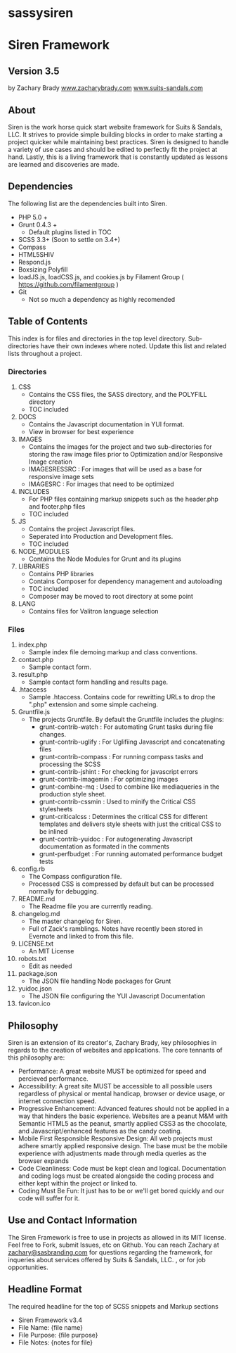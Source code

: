 sassysiren
==========

# Siren Framework # 
## Version 3.5 ##
by Zachary Brady
www.zacharybrady.com
www.suits-sandals.com


## About ##
Siren is the work horse quick start website framework for Suits & Sandals, LLC. It strives to provide simple building blocks in order to make starting a project quicker while maintaining best practices. Siren is designed to handle a variety of use cases and should be edited to perfectly fit the project at hand. Lastly, this is a living framework that is constantly updated as lessons are learned and discoveries are made.


## Dependencies ##
The following list are the dependencies built into Siren.

- PHP 5.0 +
- Grunt 0.4.3 +
	- Default plugins listed in TOC
- SCSS 3.3+ (Soon to settle on 3.4+)
- Compass 
- HTML5SHIV
- Respond.js
- Boxsizing Polyfill
- loadJS.js, loadCSS.js, and cookies.js by Filament Group ( https://github.com/filamentgroup )
- Git
	- Not so much a dependency as highly recomended


## Table of Contents ##
This index is for files and directories in the top level directory. Sub-directories have their own indexes where noted. Update this list and related lists throughout a project.

### Directories ###
1. CSS
	- Contains the CSS files, the SASS directory, and the POLYFILL directory
	- TOC included
2. DOCS
	- Contains the Javascript documentation in YUI format.
	- View in browser for best experience
3. IMAGES
	- Contains the images for the project and two sub-directories for storing the raw image files prior to Optimization and/or Responsive Image creation
	- IMAGESRESSRC : For images that will be used as a base for responsive image sets
	- IMAGESRC : For images that need to be optimized
4. INCLUDES
	- For PHP files containing markup snippets such as the header.php and footer.php files
	- TOC included
5. JS
	- Contains the project Javascript files. 
	- Seperated into Production and Development files.
	- TOC included
6. NODE_MODULES
	- Contains the Node Modules for Grunt and its plugins
7. LIBRARIES
	- Contains PHP libraries
	- Contains Composer for dependency management and autoloading
	- TOC included
	- Composer may be moved to root directory at some point
8. LANG
	- Contains files for Valitron language selection

### Files ###
1. index.php
	- Sample index file demoing markup and class conventions.
2. contact.php
	- Sample contact form.
3. result.php
	- Sample contact form handling and results page.
4. .htaccess
	- Sample .htaccess. Contains code for rewritting URLs to drop the ".php" extension and some simple cacheing. 
5. Gruntfile.js
	- The projects Gruntfile. By default the Gruntfile includes the plugins:
		- grunt-contrib-watch : For automating Grunt tasks during file changes.
        - grunt-contrib-uglify : For Uglifiing Javascript and concatenating files
        - grunt-contrib-compass : For running compass tasks and processing the SCSS
        - grunt-contrib-jshint : For checking for javascript errors
        - grunt-contrib-imagemin : For optimizing images
        - grunt-combine-mq : Used to combine like mediaqueries in the production style sheet.
        - grunt-contrib-cssmin : Used to minify the Critical CSS stylesheets
        - grunt-criticalcss : Determines the critical CSS for different templates and delivers style sheets with just the critical CSS to be inlined
        - grunt-contrib-yuidoc : For autogenerating Javascript documentation as formated in the comments
		- grunt-perfbudget : For running automated performance budget tests
6. config.rb 
	- The Compass configuration file.
	- Processed CSS is compressed by default but can be processed normally for debugging.
7. README.md
	- The Readme file you are currently reading.
8. changelog.md
	- The master changelog for Siren.
	- Full of Zack's ramblings. Notes have recently been stored in Evernote and linked to from this file.
9. LICENSE.txt
	- An MIT License
10. robots.txt
	- Edit as needed
11. package.json
	- The JSON file handling Node packages for Grunt
12. yuidoc.json
	- The JSON file configuring the YUI Javascript Documentation
13. favicon.ico


## Philosophy ##
Siren is an extension of its creator's, Zachary Brady, key philosophies in regards to the creation of websites and applications. The core tennants of this philosophy are:

- Performance: A great website MUST be optimized for speed and percieved performance.
- Accessibility: A great site MUST be accessible to all possible users regardless of physical or mental handicap, browser or device usage, or internet connection speed. 
- Progressive Enhancement: Advanced features should not be applied in a way that hinders the basic experience. Websites are a peanut M&M with Semantic HTML5 as the peanut, smartly applied CSS3 as the chocolate, and Javascript/enhanced features as the candy coating.
- Mobile First Responsible Responsive Design: All web projects must adhere smartly applied responsive design. The base must be the mobile experience with adjustments made through media queries as the browser expands
- Code Cleanliness: Code must be kept clean and logical. Documentation and coding logs must be created alongside the coding process and either kept within the project or linked to.
- Coding Must Be Fun: It just has to be or we'll get bored quickly and our code will suffer for it.


## Use and Contact Information ##
The Siren Framework is free to use in projects as allowed in its MIT license. Feel free to Fork, submit Issues, etc on Github.
You can reach Zachary at zachary@sasbranding.com for questions regarding the framework, for inqueries about services offered by Suits & Sandals, LLC. , or for job opportunities.


## Headline Format ##
The required headline for the top of SCSS snippets and Markup sections

- Siren Framework v3.4
- File Name: {file name}
- File Purpose: {file purpose}
- File Notes: {notes for file}